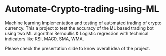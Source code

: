 # Automate-Crypto-trading-using-ML
Machine learning Implementation and testing of automated trading of crypto currency. This a project to test the accuracy of the ML based trading bot using two ML algorithm Bernoullis & Logistic regression with technical indicators like RSI, MACD, SMA, WMA. 

Please check the presentation slide to know overall idea of the project.
